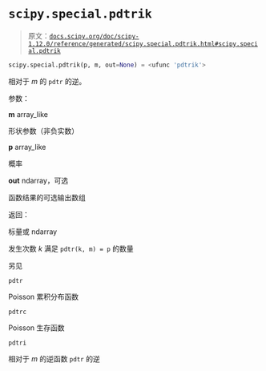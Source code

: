 # `scipy.special.pdtrik`

> 原文：[`docs.scipy.org/doc/scipy-1.12.0/reference/generated/scipy.special.pdtrik.html#scipy.special.pdtrik`](https://docs.scipy.org/doc/scipy-1.12.0/reference/generated/scipy.special.pdtrik.html#scipy.special.pdtrik)

```py
scipy.special.pdtrik(p, m, out=None) = <ufunc 'pdtrik'>
```

相对于 *m* 的 `pdtr` 的逆。

参数：

**m** array_like

形状参数（非负实数）

**p** array_like

概率

**out** ndarray，可选

函数结果的可选输出数组

返回：

标量或 ndarray

发生次数 *k* 满足 `pdtr(k, m) = p` 的数量

另见

`pdtr`

Poisson 累积分布函数

`pdtrc`

Poisson 生存函数

`pdtri`

相对于 *m* 的逆函数 `pdtr` 的逆
